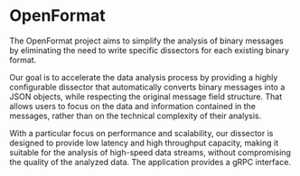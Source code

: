 # OpenFormat

The OpenFormat project aims to simplify the analysis of binary messages by eliminating the need to write specific dissectors for each existing binary format. 

Our goal is to accelerate the data analysis process by providing a highly configurable dissector that automatically converts binary messages into a JSON objects, while respecting the original message field structure. That allows users to focus on the data and information contained in the messages, rather than on the technical complexity of their analysis.

With a particular focus on performance and scalability, our dissector is designed to provide low latency and high throughput capacity, making it suitable for the analysis of high-speed data streams, without compromising the quality of the analyzed data. The application provides a gRPC interface.
